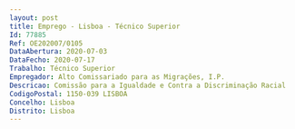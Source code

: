 ```yaml
--- 
layout: post
title: Emprego - Lisboa - Técnico Superior
Id: 77885
Ref: OE202007/0105
DataAbertura: 2020-07-03
DataFecho: 2020-07-17
Trabalho: Técnico Superior
Empregador: Alto Comissariado para as Migrações, I.P.
Descricao: Comissão para a Igualdade e Contra a Discriminação Racial   CICDR•	Perfil do a Canidato a – Espírito de equipa, sentido de organização, sensibilidade para a temática, proatividade, espírito crítico, integridade e capacidade para gerir situações de stress.•	Característica do Posto de Trabalho – A CICDR tem por missão e prevenção, proibição e combate à discriminação com fundamento na origem racial e étnica, cor, nacionalidade, ascendência e território de origem, nos termos e limites previstos na Lei n.º 93 2017, de 23 de agosto. O Gabinete que dá apoio jurídico e administrativo funciona junto do Alto Comissariado para as Migrações, I.P. (ACM, I.P.). Neste sentido, o ACM, I.P. pretende integrar na sua equipa mais dois juristas. Os candidatos devem deter a.	Competências necessárias para desenvolver atividades de cariz técnico jurídico de formal individual ou em equipa e de acordo com orientações superiores.b.	Sensibilidade para a temática da discriminação racial. c.	Capacidade para analisar juridicamente queixas e elaborar pareceres jurídicos.d.	Capacidade para tramitar dos processos de contraordenação.As funções incluem a.	Assegurar o acompanhamento das queixas de discriminação racial nas três principais fases  i) receção das queixas denúncias participações e apreciação preliminar das mesmas  ii) Tramitação e instrução dos processos de contraordenação – citação e inquirição de vítimas, arguidos e testemunhas, outras diligências e elaboração de relatório final  iii) Decisão – Preparar decisões (arquivamento ou condenação), notificar as partes, assegurar a receção da receita decorrente das coimas aplicadas e interpor processos executivos das contraordenações não pagas.b.	Realizar outras tarefas, superiormente designadas e diretamente relacionadas com o apoio à Comissão para a Igualdade e Contra a Discriminação Racial.
CodigoPostal: 1150-039 LISBOA
Concelho: Lisboa
Distrito: Lisboa
--- 
```

